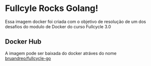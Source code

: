 # Fullcyle Rocks Golang!

Essa imagem docker foi criada com o objetivo de resolução de um dos desafios do modulo de Docker do curso Fullcycle 3.0

## Docker Hub

A imagem pode ser baixada do docker atráves do nome [bruandreo/fullcycle-go](https://hub.docker.com/r/bruandreo/fullcycle-rocks-go)